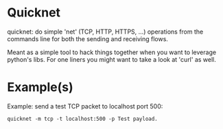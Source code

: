
# Quicknet

quicknet: do simple 'net' (TCP, HTTP, HTTPS, ...) operations from the commands line for both the sending and receiving flows.
          
Meant as a simple tool to hack things together when you want to leverage python's libs.
For one liners you might want to take a look at 'curl' as well.

# Example(s)

Example: send a test TCP packet to localhost port 500:

    quicknet -m tcp -t localhost:500 -p Test payload.
